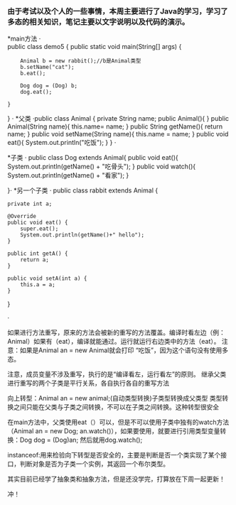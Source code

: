 ### 由于考试以及个人的一些事情，本周主要进行了Java的学习，学习了多态的相关知识，笔记主要以文字说明以及代码的演示。
*main方法
·   
    public class demo5 {
    public static void main(String[]  args) {

        Animal b = new rabbit();//b是Animal类型
        b.setName("cat");
        b.eat();
    
        Dog dog = (Dog) b;
        dog.eat();
    
    }
}
·
*父类
·public class Animal {
    private String name;
    public Animal(){
    }
    public Animal(String name){
       this.name= name;
    }
    public String getName(){
        return name;
    }
    public void setName(String name){
        this.name = name;
    }
    public void eat(){
        System.out.println("吃饭");
    }
}
·

*子类
·
    public class Dog extends Animal{
    public void eat(){
        System.out.println(getName() + "吃骨头");
    }
     public void watch(){
        System.out.println(getName() + "看家");
    }

}·
*另一个子类
·
public class rabbit extends Animal {

    private int a;
    
    @Override
    public void eat() {
        super.eat();
        System.out.println(getName()+" hello");
    }
    
    public int getA() {
        return a;
    }
    
    public void setA(int a) {
        this.a = a;
    }
}

·

 如果进行方法重写，原来的方法会被新的重写的方法覆盖。编译时看左边（例：Animal）如果有（eat），编译就能通过。运行就运行右边类中的方法（eat）。
注意：如果是Animal an = new Animal就会打印 “吃饭”，因为这个语句没有使用多态。

注意，成员变量不涉及重写，执行的是“编译看左，运行看左”的原则。
继承父类进行重写的两个子类是平行关系，各自执行各自的重写方法

向上转型：Animal an = new animal;(自动类型转换)子类型转换成父类型
类型转换之间只能在父类与子类之间转换，不可以在子类之间转换。这种转型很安全

在main方法中，父类使用eat（）可以，但是不可以使用子类中独有的watch方法（Animal an = new Dog; an.watch()），如果要使用，就要进行引用类型变量转换：Dog dog = (Dog)an; 然后就用dog.watch(); 

instanceof:用来检验向下转型是否安全的，主要是判断是否一个类实现了某个接口，判断对象是否为子类一个实例，其返回一个布尔类型。

其实目前已经学了抽象类和抽象方法，但是还没学完，打算放在下周一起更新！

冲！

